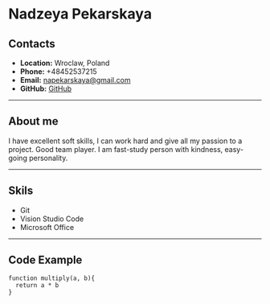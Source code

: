 # Nadzeya Pekarskaya
## Contacts
* **Location:** Wroclaw, Poland
* **Phone:** +48452537215
* **Email:** napekarskaya@gmail.com
* **GitHub:** [GitHub](https://github.com/NadiaPeki)
***
## About me
I have excellent soft skills, I can work hard and give all my passion to a project. Good team player. I am fast-study person with kindness, easy-going personality.
***
## Skils
* Git
* Vision Studio Code
* Microsoft Office
***
## Code Example
```
function multiply(a, b){
  return a * b
}
```
